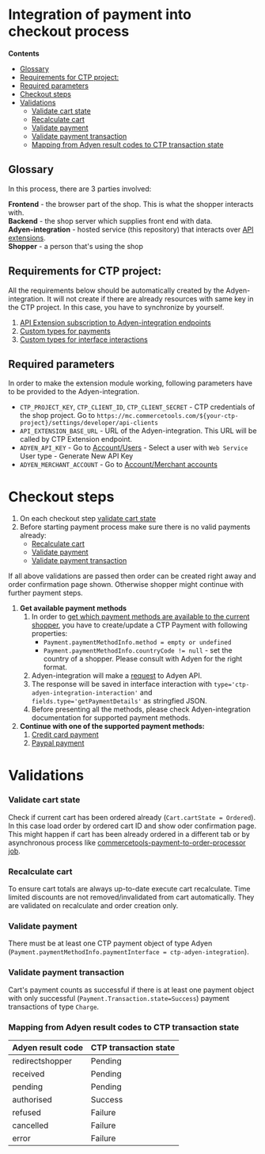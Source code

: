# Integration of payment into checkout process

<!-- START doctoc generated TOC please keep comment here to allow auto update -->
<!-- DON'T EDIT THIS SECTION, INSTEAD RE-RUN doctoc TO UPDATE -->
**Contents**

  - [Glossary](#glossary)
  - [Requirements for CTP project:](#requirements-for-ctp-project)
  - [Required parameters](#required-parameters)
- [Checkout steps](#checkout-steps)
- [Validations](#validations)
    - [Validate cart state](#validate-cart-state)
    - [Recalculate cart](#recalculate-cart)
    - [Validate payment](#validate-payment)
    - [Validate payment transaction](#validate-payment-transaction)
    - [Mapping from Adyen result codes to CTP transaction state](#mapping-from-adyen-result-codes-to-ctp-transaction-state)

<!-- END doctoc generated TOC please keep comment here to allow auto update -->

## Glossary
In this process, there are 3 parties involved:

**Frontend** - the browser part of the shop. This is what the shopper interacts with.  
**Backend** - the shop server which supplies front end with data.  
**Adyen-integration** - hosted service (this repository) that interacts over [API extensions](https://docs.commercetools.com/http-api-projects-api-extensions).  
**Shopper** - a person that's using the shop

## Requirements for CTP project:
All the requirements below should be automatically created by the Adyen-integration. It will not create if there
are already resources with same key in the CTP project. In this case, you have to synchronize by yourself.
1. [API Extension subscription to Adyen-integration endpoints](../resources/api-extensions.json)
1. [Custom types for payments](../resources/payment-custom-types.json)
1. [Custom types for interface interactions](../resources/payment-interface-interaction-types.json)

## Required parameters
In order to make the extension module working, following parameters have to be provided to the Adyen-integration.
- `CTP_PROJECT_KEY`, `CTP_CLIENT_ID`, `CTP_CLIENT_SECRET` - CTP credentials of the shop project. Go to `https://mc.commercetools.com/${your-ctp-project}/settings/developer/api-clients`
- `API_EXTENSION_BASE_URL` - URL of the Adyen-integration. This URL will be called by CTP Extension endpoint.
- `ADYEN_API_KEY` - Go to [Account/Users](https://ca-test.adyen.com/ca/ca/config/users.shtml) - Select a user with `Web Service` User type - Generate New API Key   
- `ADYEN_MERCHANT_ACCOUNT` - Go to [Account/Merchant accounts](https://ca-test.adyen.com/ca/ca/accounts/show.shtml?accountTypeCode=MerchantAccount)

# Checkout steps
1. On each checkout step [validate cart state](#validate-cart-state)
1. Before starting payment process make sure there is no valid payments already:
    * [Recalculate cart](#recalculate-cart)
    * [Validate payment](#validate-payment)
    * [Validate payment transaction](#validate-payment-transaction)

If all above validations are passed then order can be created right away and order confirmation page shown.
Otherwise shopper might continue with further payment steps.

1. **Get available payment methods**  
    1. In order to [get which payment methods are available to the current shopper](https://docs.adyen.com/developers/checkout/api-integration#step1getavailablepaymentmethods),
    you have to create/update a CTP Payment with following properties:
        - `Payment.paymentMethodInfo.method = empty or undefined`   
        - `Payment.paymentMethodInfo.countryCode != null` - set the country of a shopper. Please consult with Adyen for the right format.  
    1. Adyen-integration will make a [request](https://docs.adyen.com/developers/checkout/api-integration#step1getavailablepaymentmethods) to Adyen API.
    1. The response will be saved in interface interaction with `type='ctp-adyen-integration-interaction'` and `fields.type='getPaymentDetails'` as stringfied JSON.
    1. Before presenting all the methods, please check Adyen-integration documentation for supported payment methods.
1. **Continue with one of the supported payment methods:**
    1. [Credit card payment](./CreditCardIntegration.md)  
    1. [Paypal payment](./PaypalIntegration.md)  

# Validations
### Validate cart state
Check if current cart has been ordered already (`Cart.cartState = Ordered`).
In this case load order by ordered cart ID and show oder confirmation page.
This might happen if cart has been already ordered in a different tab 
or by asynchronous process like [commercetools-payment-to-order-processor job](https://github.com/commercetools/commercetools-payment-to-order-processor).

### Recalculate cart
To ensure cart totals are always up-to-date execute cart recalculate.
Time limited discounts are not removed/invalidated from cart automatically. 
They are validated on recalculate and order creation only.

### Validate payment
There must be at least one CTP payment object of type Adyen
(`Payment.paymentMethodInfo.paymentInterface = ctp-adyen-integration`).

### Validate payment transaction
Cart's payment counts as successful if there is at least one payment object
with only successful (`Payment.Transaction.state=Success`)
payment transactions of type `Charge`.

### Mapping from Adyen result codes to CTP transaction state
|Adyen result code| CTP transaction state
| --- | --- |
| redirectshopper| Pending|
| received| Pending|
| pending| Pending|
| authorised| Success|
| refused| Failure|
| cancelled| Failure|
| error| Failure|
